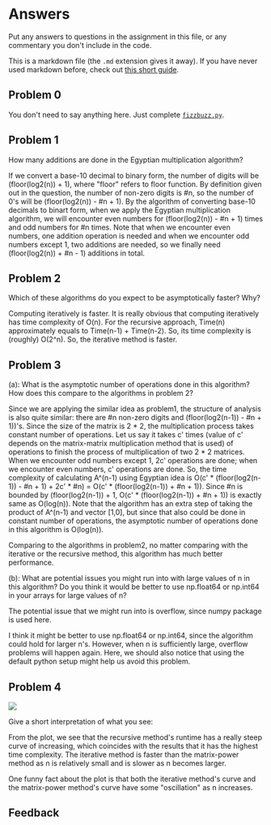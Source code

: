 # Answers

Put any answers to questions in the assignment in this file, or any commentary you don't include in the code.

This is a markdown file (the `.md` extension gives it away). If you have never used markdown before, check out [this short guide](https://guides.github.com/features/mastering-markdown/).

## Problem 0
You don't need to say anything here.  Just complete [`fizzbuzz.py`](fizzbuzz.py).

## Problem 1

How many additions are done in the Egyptian multiplication algorithm?

If we convert a base-10 decimal to binary form, the number of digits will be (floor(log2(n)) + 1), where "floor" refers to floor function. By definition given out in the question, the number of non-zero digits is #n, so the number of 0's will be (floor(log2(n)) - #n + 1). By the algorithm of converting base-10 decimals to binart form, when we apply the Egyptian multiplication algorithm, we will encounter even numbers for (floor(log2(n)) - #n + 1) times and odd numbers for #n times. Note that when we encounter even numbers, one addition operation is needed and when we encounter odd numbers except 1, two additions are needed, so we finally need (floor(log2(n)) + #n - 1) additions in total.

## Problem 2

Which of these algorithms do you expect to be asymptotically faster? Why?

Computing iteratively is faster. It is really obvious that computing iteratively has time complexity of O(n). For the recursive approach, Time(n) approximately equals to Time(n-1) + Time(n-2). So, its time complexity is (roughly) O(2^n). So, the iterative method is faster.

## Problem 3

(a): What is the asymptotic number of operations done in this algorithm? How does this compare to the algorithms in problem 2?

Since we are applying the similar idea as problem1, the structure of analysis is also quite similar: there are #n non-zero digits and (floor(log2(n-1)) - #n + 1))'s. Since the size of the matrix is 2 * 2, the multiplication process takes constant number of operations. Let us say it takes c' times (value of c' depends on the matrix-matrix multiplication method that is used) of operations to finish the process of multiplication of two 2 * 2 matrices. When we encounter odd numbers except 1, 2c' operations are done; when we encounter even numbers, c' operations are done. So, the time complexity of calculating A^(n-1) using Egyptian idea is O(c' * (floor(log2(n-1)) - #n + 1) + 2c' * #n) = O(c' * (floor(log2(n-1)) + #n + 1)). Since #n is bounded by (floor(log2(n-1)) + 1, O(c' * (floor(log2(n-1)) + #n + 1)) is exactly same as O(log(n)). Note that the algorithm has an extra step of taking the product of A^(n-1) and vector [1,0], but since that also could be done in constant number of operations, the asymptotic number of operations done in this algorithm is O(log(n)).

Comparing to the algorithms in problem2, no matter comparing with the iterative or the recursive method, this algorithm has much better performance.

(b): What are potential issues you might run into with large values of n in this algorithm? Do you think it would be better to use np.float64 or np.int64 in your arrays for large values of n?

The potential issue that we might run into is overflow, since numpy package is used here. 

I think it might be better to use np.float64 or np.int64, since the algorithm could hold for larger n's. However, when n is sufficiently large, overflow problems will happen again. Here, we should also notice that using the default python setup might help us avoid this problem.

## Problem 4

![](/images/fibonacci_runtime.png)

Give a short interpretation of what you see:

From the plot, we see that the recursive method's runtime has a really steep curve of increasing, which coincides with the results that it has the highest time complexity. The iterative method is faster than the matrix-power method as n is relatively small and is slower as n becomes larger. 

One funny fact about the plot is that both the iterative method's curve and the matrix-power method's curve have some "oscillation" as n increases.

## Feedback
